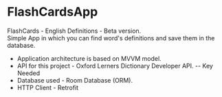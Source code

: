 # FlashCardsApp
FlashCards - English Definitions - Beta version.<br>
Simple App in which you can find word's definitions and save them in the database.<br>
<ul>
  <li>Application architecture is based on MVVM model.<br>
</li>
   <li>API for this project - Oxford Lerners Dictionary Developer API.  -- Key Needed<br>
</li>
   <li>Database used - Room Database (ORM).<br>
</li>
   <li>HTTP Client - Retrofit<br>
</li>
  </ul>

